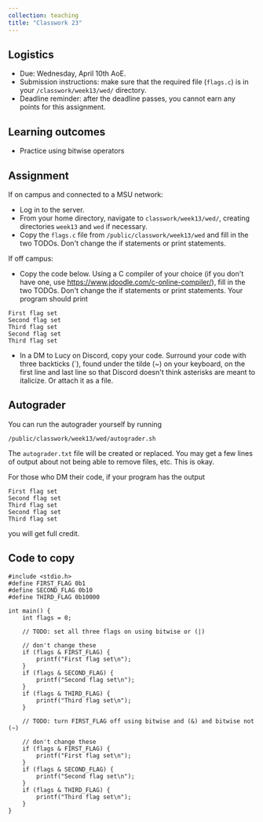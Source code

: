 ```yaml
---
collection: teaching
title: "Classwork 23"
---
```


## Logistics
* Due: Wednesday, April 10th AoE.
* Submission instructions: make sure that the required file (`flags.c`) is in your
	`/classwork/week13/wed/` directory.
* Deadline reminder: after the deadline passes, you cannot earn any points for
	this assignment.

## Learning outcomes
* Practice using bitwise operators

## Assignment

If on campus and connected to a MSU network:
* Log in to the server.
* From your home directory, navigate to `classwork/week13/wed/`, creating directories `week13`
and `wed` if necessary.
* Copy the `flags.c` file from `/public/classwork/week13/wed` and fill in the
    two TODOs. Don't change the if statements or print statements.

If off campus:
* Copy the code below. Using a C compiler of your choice (if you don't have
	one, use https://www.jdoodle.com/c-online-compiler/), fill in the
    two TODOs. Don't change the if statements or print statements. Your program
	should print
```
First flag set
Second flag set
Third flag set
Second flag set
Third flag set
```
* In a DM to Lucy on Discord, copy your code. Surround your code with three
    backticks (\`), found under the tilde (~) on your keyboard, on the first line and last line so that Discord doesn't
    think asterisks are meant to italicize. Or attach it as a file.

## Autograder

You can run the autograder yourself by running
```
/public/classwork/week13/wed/autograder.sh
```
The `autograder.txt` file will be created or
replaced. You may get a few lines of output about not being able to remove
files, etc. This is okay.

For those who DM their code, if your program has the output
```
First flag set
Second flag set
Third flag set
Second flag set
Third flag set
```
you will get full credit.

## Code to copy

```
#include <stdio.h>
#define FIRST_FLAG 0b1
#define SECOND_FLAG 0b10
#define THIRD_FLAG 0b10000

int main() {
	int flags = 0;

	// TODO: set all three flags on using bitwise or (|)

	// don't change these
	if (flags & FIRST_FLAG) {
		printf("First flag set\n");
	}
	if (flags & SECOND_FLAG) {
		printf("Second flag set\n");
	}
	if (flags & THIRD_FLAG) {
		printf("Third flag set\n");
	}

	// TODO: turn FIRST_FLAG off using bitwise and (&) and bitwise not (~)

	// don't change these
	if (flags & FIRST_FLAG) {
		printf("First flag set\n");
	}
	if (flags & SECOND_FLAG) {
		printf("Second flag set\n");
	}
	if (flags & THIRD_FLAG) {
		printf("Third flag set\n");
	}
}
```
